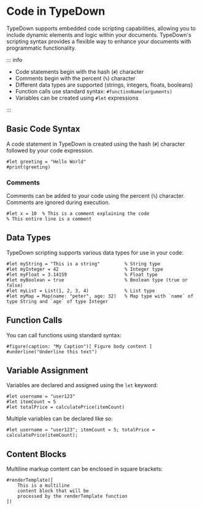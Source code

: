 # Code in TypeDown

TypeDown supports embedded code scripting capabilities, allowing you to include dynamic elements and logic within your documents.
TypeDown's scripting syntax provides a flexible way to enhance your documents with programmatic functionality.

::: info

- Code statements begin with the hash (`#`) character
- Comments begin with the percent (`%`) character
- Different data types are supported (strings, integers, floats, booleans)
- Function calls use standard syntax: `#functionName(arguments)`
- Variables can be created using `#let` expressions

:::

## Basic Code Syntax

A code statement in TypeDown is created using the hash (`#`) character followed by your code expression.

```
#let greeting = "Hello World"
#print(greeting)
```

### Comments

Comments can be added to your code using the percent (`%`) character. Comments are ignored during execution.

```
#let x = 10  % This is a comment explaining the code
% This entire line is a comment
```

## Data Types

TypeDown scripting supports various data types for use in your code:

```
#let myString = "This is a string"         % String type
#let myInteger = 42                        % Integer type
#let myFloat = 3.14159                     % Float type
#let myBoolean = true                      % Boolean type (true or false)
#let myList = List(1, 2, 3, 4)             % List type
#let myMap = Map(name: "peter", age: 32)   % Map type with `name` of type String and `age` of type Integer
```

## Function Calls

You can call functions using standard syntax:

```
#figure(caption: "My Caption")[ Figure body content ]
#underline("Underline this text")
```

## Variable Assignment

Variables are declared and assigned using the `let` keyword:

```
#let username = "user123"
#let itemCount = 5
#let totalPrice = calculatePrice(itemCount)
```

Multiple variables can be declared like so:

```
#let username = "user123"; itemCount = 5; totalPrice = calculatePrice(itemCount);
```

## Content Blocks

Multiline markup content can be enclosed in square brackets:

```
#renderTemplate([
    This is a multiline
    content block that will be
    processed by the renderTemplate function
])
```
